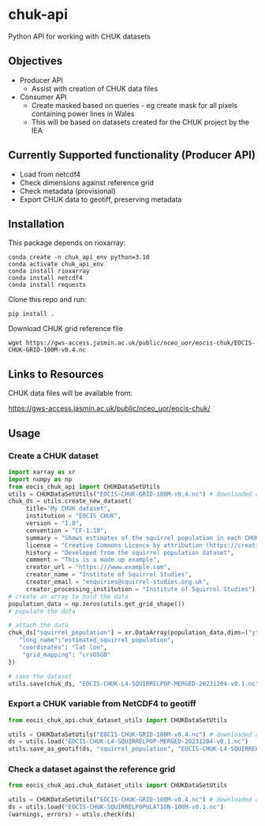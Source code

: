 # chuk-api

Python API for working with CHUK datasets

## Objectives

* Producer API
  * Assist with creation of CHUK data files
* Consumer API
  * Create masked based on queries - eg create mask for all pixels containing power lines in Wales
  * This will be based on datasets created for the CHUK project by the IEA

## Currently Supported functionality (Producer API)

* Load from netcdf4
* Check dimensions against reference grid
* Check metadata (provisional)
* Export CHUK data to geotiff, preserving metadata

## Installation

This package depends on rioxarray:

```
conda create -n chuk_api_env python=3.10
conda activate chuk_api_env
conda install rioxarray
conda install netcdf4
conda install requests
```

Clone this repo and run:

```
pip install .
```

Download CHUK grid reference file

```
wget https://gws-access.jasmin.ac.uk/public/nceo_uor/eocis-chuk/EOCIS-CHUK-GRID-100M-v0.4.nc
```

## Links to Resources

CHUK data files will be available from:

https://gws-access.jasmin.ac.uk/public/nceo_uor/eocis-chuk/

## Usage

### Create a CHUK dataset

```python
import xarray as xr
import numpy as np
from eocis_chuk_api import CHUKDataSetUtils
utils = CHUKDataSetUtils("EOCIS-CHUK-GRID-100M-v0.4.nc") # downloaded as described above
chuk_ds = utils.create_new_dataset(
     title="My CHUK dataset",
     institution = "EOCIS CHUK",
     version = "1.0",
     convention = "CF-1.10",
     summary = "Shows estimates of the squirrel population in each CHUK grid cell",
     license = "Creative Commons Licence by attribution (https://creativecommons.org/licenses/by/4.0/)",
     history = "Developed from the squirrel population dataset",
     comment = "This is a made up example",
     creator_url = "https:///www.example.com",
     creator_name = "Institute of Squirrel Studies",
     creator_email = "enquiries@squirrel-studies.org.uk",
     creator_processing_institution = "Institute of Squirrel Studies")
# create an array to hold the data
population_data = np.zeros(utils.get_grid_shape())
# populate the data

# attach the data
chuk_ds["squirrel_population"] = xr.DataArray(population_data,dims=("y","x"), attrs={
   "long_name":"estimated_squirrel_population",
   "coordinates": "lat lon",
    "grid_mapping": "crsOSGB"
})

# save the dataset
utils.save(chuk_ds, "EOCIS-CHUK-L4-SQUIRRELPOP-MERGED-20231204-v0.1.nc")
```

### Export a CHUK variable from NetCDF4 to geotiff

```python
from eocis_chuk_api.chuk_dataset_utils import CHUKDataSetUtils

utils = CHUKDataSetUtils("EOCIS-CHUK-GRID-100M-v0.4.nc") # downloaded as described above
ds = utils.load("EOCIS-CHUK-L4-SQUIRRELPOP-MERGED-20231204-v0.1.nc")
utils.save_as_geotif(ds, "squirrel_population", "EOCIS-CHUK-L4-SQUIRRELPOP-MERGED-20231204-v0.1.TIF")
```

### Check a dataset against the reference grid

```python
from eocis_chuk_api.chuk_dataset_utils import CHUKDataSetUtils

utils = CHUKDataSetUtils("EOCIS-CHUK-GRID-100M-v0.4.nc") # downloaded as described above
ds = utils.load("EOCIS-CHUK-SQUIRRELPOPULATION-100M-v0.1.nc")
(warnings, errors) = utils.check(ds)
```




